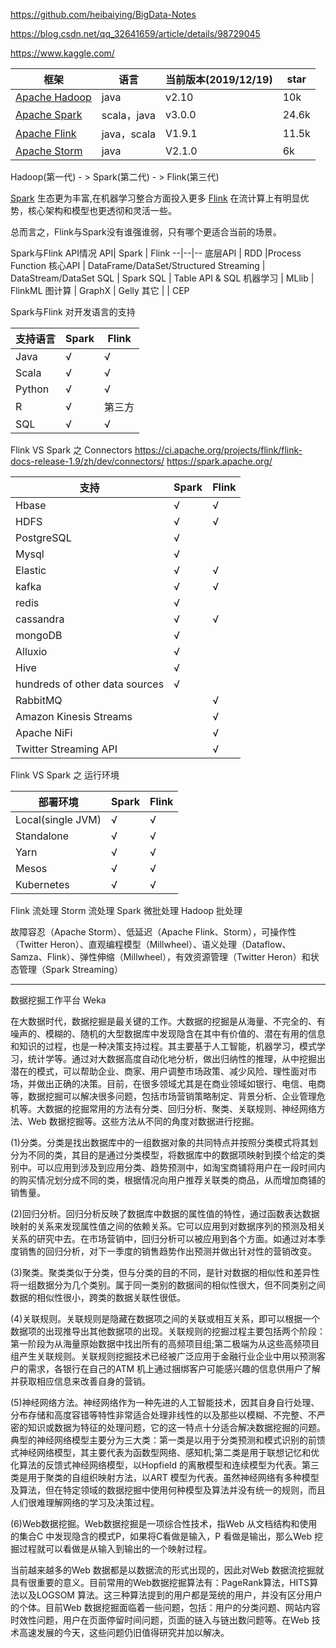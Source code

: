 https://github.com/heibaiying/BigData-Notes


https://blog.csdn.net/qq_32641659/article/details/98729045


https://www.kaggle.com/

框架 | 语言|当前版本(2019/12/19)|star
--|--|--|--
[Apache Hadoop](https://github.com/apache/hadoop) |java| v2.10|10k
[Apache Spark](https://github.com/apache/spark)|scala，java|v3.0.0|24.6k
[Apache Flink](https://github.com/apache/flink) |java，scala |V1.9.1|11.5k
[Apache Storm](https://github.com/apache/storm)|java |V2.1.0|6k

Hadoop(第一代) - > Spark(第二代) - > Flink(第三代)

[Spark](https://spark.apache.org/) 生态更为丰富,在机器学习整合方面投入更多
[Flink](https://flink.apache.org/) 在流计算上有明显优势，核心架构和模型也更透彻和灵活一些。

总而言之，Flink与Spark没有谁强谁弱，只有哪个更适合当前的场景。

Spark与Flink API情况
API| Spark | Flink
--|--|--
底层API | RDD |Process Function
核心API  | DataFrame/DataSet/Structured Streaming | DataStream/DataSet
SQL | Spark SQL | Table API & SQL
机器学习 | MLlib | FlinkML
图计算 | GraphX | Gelly
其它 |  | CEP



Spark与Flink 对开发语言的支持

支持语言| Spark | Flink
--|--|--
Java|√|√
Scala|√|√
Python|√|√
R|√|第三方
SQL|√|√

Flink VS Spark 之 Connectors
https://ci.apache.org/projects/flink/flink-docs-release-1.9/zh/dev/connectors/
https://spark.apache.org/

支持| Spark | Flink
--|--|--
Hbase           |√  |√
HDFS            |√  |√
PostgreSQL      |√  |
Mysql           |√  |
Elastic         |√  |√
kafka           |√  |√
redis           |√  |
cassandra       |√  |√
mongoDB         |√  |
Alluxio         |√  |
Hive            |√  |
hundreds of other data sources|√  |
RabbitMQ        |   |√
Amazon Kinesis Streams|   |√
Apache NiFi     |   |√
Twitter Streaming API |   |√





Flink VS Spark 之 运行环境

部署环境| Spark | Flink
--|--|--
Local(single JVM) | √|√
Standalone |√|√
Yarn |√|√
Mesos |√|√
Kubernetes |√|√

Flink 流处理
Storm 流处理
Spark 微批处理
Hadoop 批处理


故障容忍（Apache Storm）、低延迟（Apache Flink、Storm），可操作性（Twitter Heron）、直观编程模型（Millwheel）、语义处理（Dataflow、Samza、Flink）、弹性伸缩（Millwheel），有效资源管理（Twitter Heron）和状态管理（Spark Streaming）





----------------
数据挖掘工作平台 Weka




在大数据时代，数据挖掘是最关键的工作。大数据的挖掘是从海量、不完全的、有噪声的、模糊的、随机的大型数据库中发现隐含在其中有价值的、潜在有用的信息和知识的过程，也是一种决策支持过程。其主要基于人工智能，机器学习，模式学习，统计学等。通过对大数据高度自动化地分析，做出归纳性的推理，从中挖掘出潜在的模式，可以帮助企业、商家、用户调整市场政策、减少风险、理性面对市场，并做出正确的决策。目前，在很多领域尤其是在商业领域如银行、电信、电商等，数据挖掘可以解决很多问题，包括市场营销策略制定、背景分析、企业管理危机等。大数据的挖掘常用的方法有分类、回归分析、聚类、关联规则、神经网络方法、Web 数据挖掘等。这些方法从不同的角度对数据进行挖掘。


(1)分类。分类是找出数据库中的一组数据对象的共同特点并按照分类模式将其划分为不同的类，其目的是通过分类模型，将数据库中的数据项映射到摸个给定的类别中。可以应用到涉及到应用分类、趋势预测中，如淘宝商铺将用户在一段时间内的购买情况划分成不同的类，根据情况向用户推荐关联类的商品，从而增加商铺的销售量。

(2)回归分析。回归分析反映了数据库中数据的属性值的特性，通过函数表达数据映射的关系来发现属性值之间的依赖关系。它可以应用到对数据序列的预测及相关关系的研究中去。在市场营销中，回归分析可以被应用到各个方面。如通过对本季度销售的回归分析，对下一季度的销售趋势作出预测并做出针对性的营销改变。

(3)聚类。聚类类似于分类，但与分类的目的不同，是针对数据的相似性和差异性将一组数据分为几个类别。属于同一类别的数据间的相似性很大，但不同类别之间数据的相似性很小，跨类的数据关联性很低。

(4)关联规则。关联规则是隐藏在数据项之间的关联或相互关系，即可以根据一个数据项的出现推导出其他数据项的出现。关联规则的挖掘过程主要包括两个阶段：第一阶段为从海量原始数据中找出所有的高频项目组;第二极端为从这些高频项目组产生关联规则。关联规则挖掘技术已经被广泛应用于金融行业企业中用以预测客户的需求，各银行在自己的ATM 机上通过捆绑客户可能感兴趣的信息供用户了解并获取相应信息来改善自身的营销。

(5)神经网络方法。神经网络作为一种先进的人工智能技术，因其自身自行处理、分布存储和高度容错等特性非常适合处理非线性的以及那些以模糊、不完整、不严密的知识或数据为特征的处理问题，它的这一特点十分适合解决数据挖掘的问题。典型的神经网络模型主要分为三大类：第一类是以用于分类预测和模式识别的前馈式神经网络模型，其主要代表为函数型网络、感知机;第二类是用于联想记忆和优化算法的反馈式神经网络模型，以Hopfield 的离散模型和连续模型为代表。第三类是用于聚类的自组织映射方法，以ART 模型为代表。虽然神经网络有多种模型及算法，但在特定领域的数据挖掘中使用何种模型及算法并没有统一的规则，而且人们很难理解网络的学习及决策过程。

(6)Web数据挖掘。Web数据挖掘是一项综合性技术，指Web 从文档结构和使用的集合C 中发现隐含的模式P，如果将C看做是输入，P 看做是输出，那么Web 挖掘过程就可以看做是从输入到输出的一个映射过程。

当前越来越多的Web 数据都是以数据流的形式出现的，因此对Web 数据流挖掘就具有很重要的意义。目前常用的Web数据挖掘算法有：PageRank算法，HITS算法以及LOGSOM 算法。这三种算法提到的用户都是笼统的用户，并没有区分用户的个体。目前Web 数据挖掘面临着一些问题，包括：用户的分类问题、网站内容时效性问题，用户在页面停留时间问题，页面的链入与链出数问题等。在Web 技术高速发展的今天，这些问题仍旧值得研究并加以解决。

